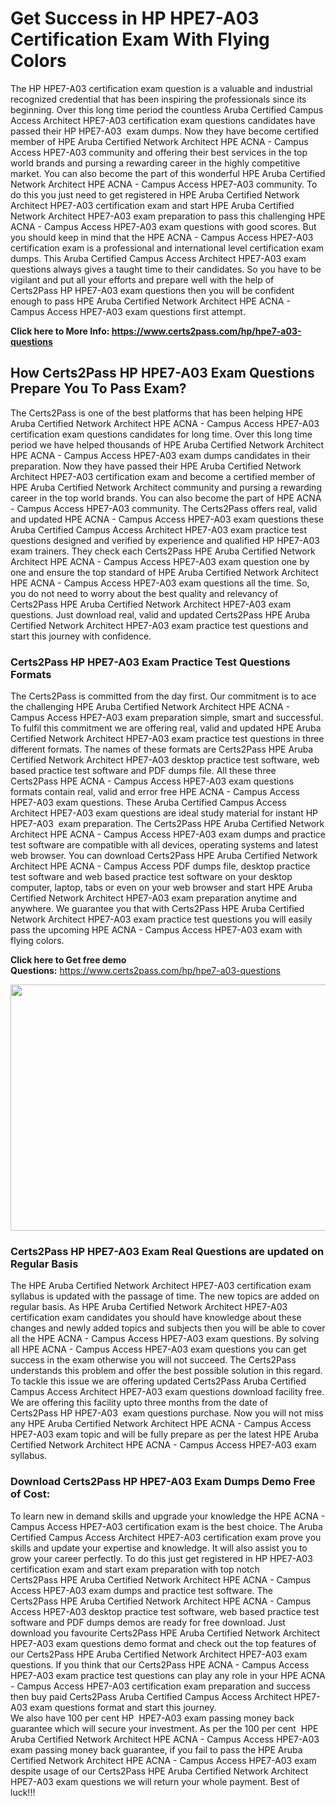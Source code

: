<h1><strong>Get Success in HP HPE7-A03 Certification Exam With Flying Colors</strong></h1>

<p>The HP HPE7-A03 certification exam question is a valuable and industrial recognized credential that has been inspiring the professionals since its beginning. Over this long time period the countless Aruba Certified Campus Access Architect HPE7-A03 certification exam questions candidates have passed their HP HPE7-A03  exam dumps. Now they have become certified member of HPE Aruba Certified Network Architect HPE ACNA - Campus Access HPE7-A03 community and offering their best services in the top world brands and pursing a rewarding career in the highly competitive market. You can also become the part of this wonderful HPE Aruba Certified Network Architect HPE ACNA - Campus Access HPE7-A03 community. To do this you just need to get registered in HPE Aruba Certified Network Architect HPE7-A03 certification exam and start HPE Aruba Certified Network Architect HPE7-A03 exam preparation to pass this challenging HPE ACNA - Campus Access HPE7-A03 exam questions with good scores. But you should keep in mind that the HPE ACNA - Campus Access HPE7-A03 certification exam is a professional and international level certification exam dumps. This Aruba Certified Campus Access Architect HPE7-A03 exam questions always gives a taught time to their candidates. So you have to be vigilant and put all your efforts and prepare well with the help of Certs2Pass HP HPE7-A03 exam questions then you will be confident enough to pass HPE Aruba Certified Network Architect HPE ACNA - Campus Access HPE7-A03 exam questions first attempt.</p>

<p><strong>Click here to More Info: <a href="https://www.certs2pass.com/hp/hpe7-a03-questions">https://www.certs2pass.com/hp/hpe7-a03-questions</a></strong></p>

<h2><strong>How Certs2Pass HP HPE7-A03 Exam Questions Prepare You To Pass Exam?</strong></h2>

<p>The Certs2Pass is one of the best platforms that has been helping HPE Aruba Certified Network Architect HPE ACNA - Campus Access HPE7-A03 certification exam questions candidates for long time. Over this long time period we have helped thousands of HPE Aruba Certified Network Architect HPE ACNA - Campus Access HPE7-A03 exam dumps candidates in their preparation. Now they have passed their HPE Aruba Certified Network Architect HPE7-A03 certification exam and become a certified member of HPE Aruba Certified Network Architect community and pursing a rewarding career in the top world brands. You can also become the part of HPE ACNA - Campus Access HPE7-A03 community. The Certs2Pass offers real, valid and updated HPE ACNA - Campus Access HPE7-A03 exam questions these Aruba Certified Campus Access Architect HPE7-A03 exam practice test questions designed and verified by experience and qualified HP HPE7-A03  exam trainers. They check each Certs2Pass HPE Aruba Certified Network Architect HPE ACNA - Campus Access HPE7-A03 exam question one by one and ensure the top standard of HPE Aruba Certified Network Architect HPE ACNA - Campus Access HPE7-A03 exam questions all the time. So, you do not need to worry about the best quality and relevancy of Certs2Pass HPE Aruba Certified Network Architect HPE7-A03 exam questions. Just download real, valid and updated Certs2Pass HPE Aruba Certified Network Architect HPE7-A03 exam practice test questions and start this journey with confidence.</p>

<h3><strong>Certs2Pass HP HPE7-A03 Exam Practice Test Questions Formats</strong></h3>

<p>The Certs2Pass is committed from the day first. Our commitment is to ace the challenging HPE Aruba Certified Network Architect HPE ACNA - Campus Access HPE7-A03 exam preparation simple, smart and successful. To fulfil this commitment we are offering real, valid and updated HPE Aruba Certified Network Architect HPE7-A03 exam practice test questions in three different formats. The names of these formats are Certs2Pass HPE Aruba Certified Network Architect HPE7-A03 desktop practice test software, web based practice test software and PDF dumps file. All these three Certs2Pass HPE ACNA - Campus Access HPE7-A03 exam questions formats contain real, valid and error free HPE ACNA - Campus Access HPE7-A03 exam questions. These Aruba Certified Campus Access Architect HPE7-A03 exam questions are ideal study material for instant HP HPE7-A03  exam preparation. The Certs2Pass HPE Aruba Certified Network Architect HPE ACNA - Campus Access HPE7-A03 exam dumps and practice test software are compatible with all devices, operating systems and latest web browser. You can download Certs2Pass HPE Aruba Certified Network Architect HPE ACNA - Campus Access PDF dumps file, desktop practice test software and web based practice test software on your desktop computer, laptop, tabs or even on your web browser and start HPE Aruba Certified Network Architect HPE7-A03 exam preparation anytime and anywhere. We guarantee you that with Certs2Pass HPE Aruba Certified Network Architect HPE7-A03 exam practice test questions you will easily pass the upcoming HPE ACNA - Campus Access HPE7-A03 exam with flying colors. </p>

<p><strong>Click here to Get free demo Questions:</strong> <a href="https://www.certs2pass.com/hp/hpe7-a03-questions">https://www.certs2pass.com/hp/hpe7-a03-questions</a></p>

<p style="text-align: center;"><img src="https://i.ibb.co/KqxymRr/161103-143.jpg" style="height: 394px; width: 700px;" /></p>

<h3><strong>Certs2Pass HP HPE7-A03 Exam Real Questions are updated on Regular Basis</strong></h3>

<p>The HPE Aruba Certified Network Architect HPE7-A03 certification exam syllabus is updated with the passage of time. The new topics are added on regular basis. As HPE Aruba Certified Network Architect HPE7-A03 certification exam candidates you should have knowledge about these changes and newly added topics and subjects then you will be able to cover all the HPE ACNA - Campus Access HPE7-A03 exam questions. By solving all HPE ACNA - Campus Access HPE7-A03 exam questions you can get success in the exam otherwise you will not succeed. The Certs2Pass understands this problem and offer the best possible solution in this regard. To tackle this issue we are offering updated Certs2Pass Aruba Certified Campus Access Architect HPE7-A03 exam questions download facility free. We are offering this facility upto three months from the date of Certs2Pass HP HPE7-A03  exam questions purchase. Now you will not miss any HPE Aruba Certified Network Architect HPE ACNA - Campus Access HPE7-A03 exam topic and will be fully prepare as per the latest HPE Aruba Certified Network Architect HPE ACNA - Campus Access HPE7-A03 exam syllabus. </p>

<h3><strong>Download Certs2Pass HP HPE7-A03 Exam Dumps Demo Free of Cost:</strong></h3>

<p>To learn new in demand skills and upgrade your knowledge the HPE ACNA - Campus Access HPE7-A03 certification exam is the best choice. The Aruba Certified Campus Access Architect HPE7-A03 certification exam prove you skills and update your expertise and knowledge. It will also assist you to grow your career perfectly. To do this just get registered in HP HPE7-A03 certification exam and start exam preparation with top notch Certs2Pass HPE Aruba Certified Network Architect HPE ACNA - Campus Access HPE7-A03 exam dumps and practice test software. The Certs2Pass HPE Aruba Certified Network Architect HPE ACNA - Campus Access HPE7-A03 desktop practice test software, web based practice test software and PDF dumps demos are ready for free download. Just download you favourite Certs2Pass HPE Aruba Certified Network Architect HPE7-A03 exam questions demo format and check out the top features of our Certs2Pass HPE Aruba Certified Network Architect HPE7-A03 exam questions. If you think that our Certs2Pass HPE ACNA - Campus Access HPE7-A03 exam practice test questions can play any role in your HPE ACNA - Campus Access HPE7-A03 certification exam preparation and success then buy paid Certs2Pass Aruba Certified Campus Access Architect HPE7-A03 exam questions format and start this journey.<br />
We also have 100 per cent HP  HPE7-A03 exam passing money back guarantee which will secure your investment. As per the 100 per cent  HPE Aruba Certified Network Architect HPE ACNA - Campus Access HPE7-A03 exam passing money back guarantee, if you fail to pass the HPE Aruba Certified Network Architect HPE ACNA - Campus Access HPE7-A03 exam despite usage of our Certs2Pass HPE Aruba Certified Network Architect HPE7-A03 exam questions we will return your whole payment. Best of luck!!!</p>
